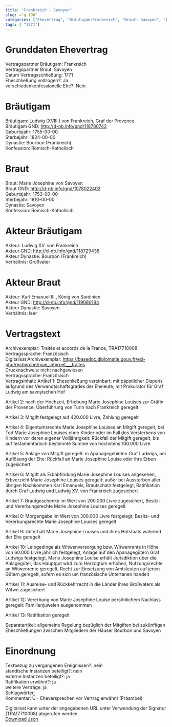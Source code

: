 ```yaml
---
title: "Frankreich - Savoyen"
slug: ="g-190"
categories: ["Ehevertrag", "Bräutigam:Frankreich", "Braut: Savoyen", "Eheschließung vollzogen?:Ja", "verschiedenkonfessionelle Ehe?:Nein", "Dynastie Bräutigam:Bourbon (Frankreich)", "Akteur Bräutigam:Ludwig XV. von Frankreich", "Akteur Braut:Karl Emanuel III., König von Sardinien", "Textbezug?:nein", "Ständisch?:nein", "Ratifikation?:ja", "Sonstiges?:ja", "Bräutigam:Frankreich", "Braut: Savoyen"]
tags: [ "1771"]
---
```

<!--more-->

# Grunddaten Ehevertrag

Vertragspartner Bräutigam: Frankreich<br>
Vertragspartner Braut: Savoyen<br>
Datum Vertragsschließung: 1771<br>
Eheschließung vollzogen?: Ja<br>
verschiedenkonfessionelle Ehe?: Nein<br>
# Bräutigam

Bräutigam: Ludwig (XVIII.) von Frankreich, Graf der Provence<br>
Bräutigam GND: http://d-nb.info/gnd/118780743<br>
Geburtsjahr: 1755-00-00<br>
Sterbejahr: 1824-00-00<br>
Dynastie: Bourbon (Frankreich)<br>
Konfession: Römisch-Katholisch<br>
# Braut

Braut: Marie Josephine von Savoyen<br>
Braut GND: http://d-nb.info/gnd/1078022402<br>
Geburtsjahr: 1753-00-00<br>
Sterbejahr: 1810-00-00<br>
Dynastie: Savoyen<br>
Konfession: Römisch-Katholisch<br>
# Akteur Bräutigam

Akteur: Ludwig XV. von Frankreich<br>
Akteur GND: http://d-nb.info/gnd/118729438<br>
Akteur Dynastie: Bourbon (Frankreich)<br>
Verhältnis: Großvater<br>
# Akteur Braut

Akteur: Karl Emanuel III., König von Sardinien<br>
Akteur GND: http://d-nb.info/gnd/119080184<br>
Akteur Dynastie: Savoyen<br>
Verhältnis: leer<br>
# Vertragstext

Archivexemplar: Traités et accords de la France, TRA17710008<br>
Vertragssprache: Französisch<br>
Digitalisat Archivexemplar: https://basedoc.diplomatie.gouv.fr/exl-php/recherche/mae_internet___traites<br>
Drucknachweis: nicht nachgewiesen<br>
Vertragssprache: Französisch<br>
Vertragsinhalt: Artikel 1: Eheschließung vereinbart: mit päpstlicher Dispens aufgrund des Verwandtschaftsgrades der Eheleute, mit Prokurator für Graf Ludwig am savoyischen Hof

Artikel 2: nach der Hochzeit, Erhebung Marie Josephine Louises zur Gräfin der Provence, Überführung von Turin nach Frankreich geregelt

Artikel 3: Mitgift festgelegt auf 420.000 Livre, Zahlung geregelt 

Artikel 4: Eigentumsrechte Marie Josephine Louises an Mitgift geregelt, bei Tod Marie Josephine Louises ohne Kinder oder im Fall des Versterbens von Kindern vor deren eigener Volljährigkeit: Rückfall der Mitgift geregelt, bis auf testamentarisch bestimmte Summe von höchstens 100.000 Livre

Artikel 5: Anlage von Mitgift geregelt: in Apanagegebieten Graf Ludwigs, bei Auflösung der Ehe: Rückfall an Marie Josephine Louise oder ihre Erben zugesichert

Artikel 6: Mitgift als Erbabfindung Marie Josephine Louises angesehen, Erbverzicht Marie Josephine Louises geregelt: außer bei Aussterben aller übrigen Nachkommen Karl Emanuels, Brautschatz festgelegt, Ratifikation durch Graf Ludwig und Ludwig XV. von Frankreich zugesichert

Artikel 7: Brautgeschenke im Wert von 200.000 Livre zugesichert, Besitz- und Vererbungsrechte Marie Josephine Louises geregelt

Artikel 8: Morgengabe im Wert von 300.000 Livre festgelegt, Besitz- und Vererbungsrechte Marie Josephine Louises geregelt


Artikel 9: Unterhalt Marie Josephine Louises und ihres Hofstaats während der Ehe geregelt

Artikel 10: Leibgedinge als Witwenversorgung bzw. Witwenrente in Höhe von 60.000 Livre jährlich festgelegt, Anlage auf den Apanagegütern Graf Ludwigs festgelegt, Marie Josephine Louise erhält Jurisdiktion über die Anlagegüter, das Hauptgut wird zum Herzogtum erhoben, Nutzungsrechte an Witwenrente geregelt, Recht zur Einsetzung von Amtsleuten auf jenen Gütern geregelt, sofern es sich um französische Untertanen handelt

Artikel 11: Ausreise- und Rückkehrrecht in die Länder ihres Großvaters als Witwe zugesichert

Artikel 12: Vererbung von Marie Josephine Louise persönlichem Nachlass geregelt: Familienjuwelen ausgenommen

Artikel 13: Ratifikation geregelt 

Separatartikel: allgemeine Regelung bezüglich der Mitgiften bei zukünftigen Eheschließungen zwischen Mitgliedern der Häuser Bourbon und Savoyen <br>
# Einordnung

Textbezug zu vergangenen Ereignissen?: nein<br>
ständische Instanzen beteiligt?: nein<br>
externe Instanzen beteiligt?: ja<br>
Ratifikation erwähnt?: ja<br>
weitere Verträge: ja<br>
Schlagwörter: <br>
Kommentar: Ü - Eheversprechen vor Vertrag erwähnt (Präambel)

Digitalisat kann unter der angegebenen URL unter Verwendung der Signatur (TRA17710008) abgerufen werden.<br>
[Download Json](/vertraege/vertrag-190.json)